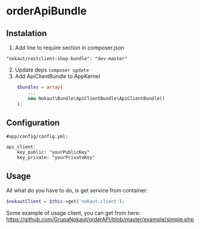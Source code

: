 orderApiBundle
==============

Instalation
----------

1. Add line to require section in composer.json
```
"nokaut/restclient-shop-bundle": "dev-master"
```
2. Update deps ``composer update``
3. Add ApiClientBundle to AppKernel
```php
	$bundles = array(
		...
		new Nokaut\Bundle\ApiClientBundle\ApiClientBundle()
	);
```

Configuration
-------------

```
#app/config/config.yml:

api_client:
    key_public: "yourPublicKey"
    key_private: "yourPrivateKey"
```

Usage
-----

All what do you have to do, is get service from container:

```php
$nokautClient = $this->get('nokaut.client');
```

Some example of usage client, you can get from here: https://github.com/GrupaNokaut/orderAPI/blob/master/example/simple.php